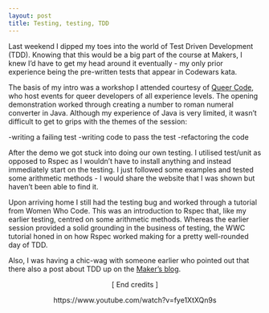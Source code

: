 ```yaml
---
layout: post
title: Testing, testing, TDD
---
```


Last weekend I dipped my toes into the world of Test Driven Development (TDD). Knowing that this would be a big part of the course at Makers, I knew I’d have to get my head around it eventually - my only prior experience being the pre-written tests that appear in Codewars kata.

The basis of my intro was a workshop I attended courtesy of [Queer Code](https://www.meetup.com/Queer-Code-London), who host events for queer developers of all experience levels. The opening demonstration worked through creating a number to roman numeral converter in Java. Although my experience of Java is very limited, it wasn’t difficult to get to grips with the themes of the session:

-writing a failing test
-writing code to pass the test
-refactoring the code

After the demo we got stuck into doing our own testing. I utilised test/unit as opposed to Rspec as I wouldn’t have to install anything and instead immediately start on the testing. I just followed some examples and tested some arithmetic methods - I would share the website that I was shown but haven’t been able to find it.

Upon arriving  home I still had the testing bug and worked through a tutorial from  Women Who Code. This was an introduction to Rspec that, like my earlier testing, centred on some arithmetic methods. Whereas the earlier session provided a solid grounding in the business of testing, the WWC tutorial honed in on how Rspec worked  making for a pretty well-rounded day of TDD.

Also, I was having a chic-wag with someone earlier who pointed out that there also a post about TDD up on the [Maker’s blog](https://blog.makersacademy.com/an-introduction-to-tdd-in-ruby-72f0a8536509).

<p style="text-align: center;">[ End credits ]<p/>

<p style="text-align: center;">https://www.youtube.com/watch?v=fye1XtXQn9s<p/>
